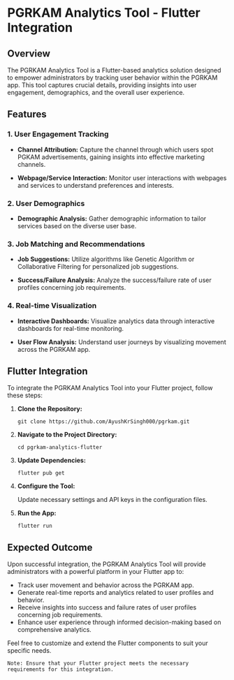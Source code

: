 # PGRKAM Analytics Tool - Flutter Integration

## Overview

The PGRKAM Analytics Tool is a Flutter-based analytics solution designed to empower administrators by tracking user behavior within the PGRKAM app. This tool captures crucial details, providing insights into user engagement, demographics, and the overall user experience.

## Features

### 1. User Engagement Tracking

- **Channel Attribution:** Capture the channel through which users spot PGKAM advertisements, gaining insights into effective marketing channels.

- **Webpage/Service Interaction:** Monitor user interactions with webpages and services to understand preferences and interests.

### 2. User Demographics

- **Demographic Analysis:** Gather demographic information to tailor services based on the diverse user base.

### 3. Job Matching and Recommendations

- **Job Suggestions:** Utilize algorithms like Genetic Algorithm or Collaborative Filtering for personalized job suggestions.

- **Success/Failure Analysis:** Analyze the success/failure rate of user profiles concerning job requirements.

### 4. Real-time Visualization

- **Interactive Dashboards:** Visualize analytics data through interactive dashboards for real-time monitoring.

- **User Flow Analysis:** Understand user journeys by visualizing movement across the PGRKAM app.

## Flutter Integration

To integrate the PGRKAM Analytics Tool into your Flutter project, follow these steps:

1. **Clone the Repository:**

   ```
   git clone https://github.com/AyushKrSingh000/pgrkam.git
   ```

2. **Navigate to the Project Directory:**

   ```
   cd pgrkam-analytics-flutter
   ```

3. **Update Dependencies:**

   ```
   flutter pub get
   ```

4. **Configure the Tool:**

   Update necessary settings and API keys in the configuration files.

5. **Run the App:**

   ```
   flutter run
   ```

## Expected Outcome

Upon successful integration, the PGRKAM Analytics Tool will provide administrators with a powerful platform in your Flutter app to:

- Track user movement and behavior across the PGRKAM app.
- Generate real-time reports and analytics related to user profiles and behavior.
- Receive insights into success and failure rates of user profiles concerning job requirements.
- Enhance user experience through informed decision-making based on comprehensive analytics.

Feel free to customize and extend the Flutter components to suit your specific needs.

`Note: Ensure that your Flutter project meets the necessary requirements for this integration.`
